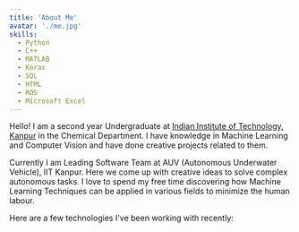 ```yaml
---
title: 'About Me'
avatar: './me.jpg'
skills:
  - Python
  - C++
  - MATLAB
  - Keras
  - SQL
  - HTML
  - ROS
  - Microsoft Excel
---
```


Hello! I am a second year Undergraduate at [Indian Institute of Technology, Kanpur](https://www.iitk.ac.in/) in the Chemical Department. I have knowledge in Machine Learning and Computer Vision and have done creative projects related to them.

Currently I am Leading Software Team at AUV (Autonomous Underwater Vehicle), IIT Kanpur. Here we come up with creative ideas to solve complex autonomous tasks. I love to spend my free time discovering how Machine Learning Techniques can be applied in various fields to minimize the human labour.

Here are a few technologies I've been working with recently:
